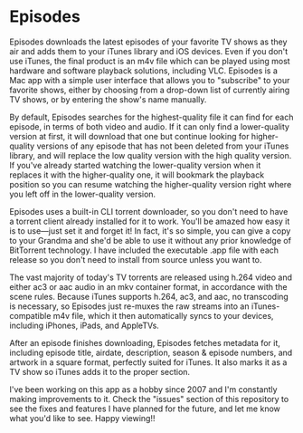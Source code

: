 # Episodes
Episodes downloads the latest episodes of your favorite TV shows as they air and adds them to your iTunes library and iOS devices.  Even if you don't use iTunes, the final product is an m4v file which can be played using most hardware and software playback solutions, including VLC.  Episodes is a Mac app with a simple user interface that allows you to "subscribe" to your favorite shows, either by choosing from a drop-down list of currently airing TV shows, or by entering the show's name manually.

By default, Episodes searches for the highest-quality file it can find for each episode, in terms of both video and audio.  If it can only find a lower-quality version at first, it will download that one but continue looking for higher-quality versions of any episode that has not been deleted from your iTunes library, and will replace the low quality version with the high quality version.  If you've already started watching the lower-quality version when it replaces it with the higher-quality one, it will bookmark the playback position so you can resume watching the higher-quality version right where you left off in the lower-quality version.

Episodes uses a built-in CLI torrent downloader, so you don't need to have a torrent client already installed for it to work.  You'll be amazed how easy it is to use—just set it and forget it!  In fact, it's so simple, you can give a copy to your Grandma and she'd be able to use it without any prior knowledge of BitTorrent technology.  I have included the executable .app file with each release so you don't need to install from source unless you want to.

The vast majority of today's TV torrents are released using h.264 video and either ac3 or aac audio in an mkv container format, in accordance with the scene rules.  Because iTunes supports h.264, ac3, and aac, no transcoding is necessary, so Episodes just re-muxes the raw streams into an iTunes-compatible m4v file, which it then automatically syncs to your devices, including iPhones, iPads, and AppleTVs.

After an episode finishes downloading, Episodes fetches metadata for it, including episode title, airdate, description, season & episode numbers, and artwork in a square format, perfectly suited for iTunes.  It also marks it as a TV show so iTunes adds it to the proper section.

I've been working on this app as a hobby since 2007 and I'm constantly making improvements to it.  Check the "issues" section of this repository to see the fixes and features I have planned for the future, and let me know what you'd like to see.  Happy viewing!! 
